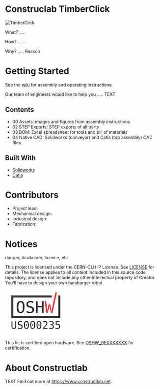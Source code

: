 # Construclab TimberClick

![TimberClick](https://github.com/ConstructLab/TimberClick/blob/master/00%20Assets/TimberClick1.jpg)

What? .....

How? ......

Why? .....  Reason

# Getting Started
See the [wiki](https://github.com/ConstructLab/TimberClick/wiki) for assembly and operating instructions.

Our team of engineers would like to help you ..... TEXT

## Contents
- 00 Assets: images and figures from assembly instructions
- 02 STEP Exports: STEP exports of all parts
- 03 BOM: Excel spreadsheet for tools and bill of materials
- 04 Native CAD: Solidworks (conveyor) and Catia (top assembly) CAD files

## Built With
- [Solidworks](https://www.solidworks.com/)
- [Catia](https://www.3ds.com/products-services/catia)

# Contributors
- Project lead: 
- Mechanical design: 
- Industrial design: 
- Fabrication: 

# Notices
danger, disclaimer, licence, etc

This project is licensed under the CERN-OLH-P License. See [LICENSE](https:/........) for details. The license applies to all content included in this source code repository, and does not include any other intellectual property of Creator. You’ll have to design your own hamburger robot.

![OSHW BEXXXXXX](https://github.com/creatoreng/Creator-Transfer-Chamber/blob/master/OSHW_mark_US000235_small.png)

This kit is certified open hardware. See [OSHW_BEXXXXXXX](https://certification.oshwa.org/us000235.html) for certification.

# About Constructlab
TEXT
Find out more at https://www.constructlab.net.
